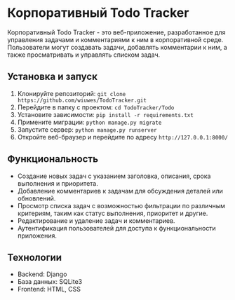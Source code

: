 # Корпоративный Todo Tracker

Корпоративный Todo Tracker - это веб-приложение, разработанное для управления задачами и комментариями к ним в корпоративной среде. Пользователи могут создавать задачи, добавлять комментарии к ним, а также просматривать и управлять списком задач.

## Установка и запуск

1. Клонируйте репозиторий: `git clone https://github.com/wiuwes/TodoTracker.git`
2. Перейдите в папку с проектом: `cd TodoTracker/Todo`
3. Установите зависимости: `pip install -r requirements.txt`
4. Примените миграции: `python manage.py migrate`
5. Запустите сервер: `python manage.py runserver`
6. Откройте веб-браузер и перейдите по адресу `http://127.0.0.1:8000/`

## Функциональность

- Создание новых задач с указанием заголовка, описания, срока выполнения и приоритета.
- Добавление комментариев к задачам для обсуждения деталей или обновлений.
- Просмотр списка задач с возможностью фильтрации по различным критериям, таким как статус выполнения, приоритет и другие.
- Редактирование и удаление задач и комментариев.
- Аутентификация пользователей для доступа к функциональности приложения.

## Технологии

- Backend: Django
- База данных: SQLite3
- Frontend: HTML, CSS
